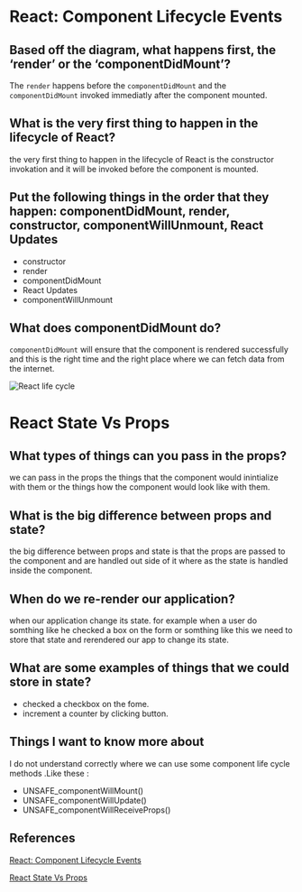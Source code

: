 # React: Component Lifecycle Events

## Based off the diagram, what happens first, the ‘render’ or the ‘componentDidMount’?

The `render` happens before the `componentDidMount` and the `componentDidMount` invoked immediatly after the component mounted.

## What is the very first thing to happen in the lifecycle of React?

the very first thing to happen in the lifecycle of React is the constructor invokation and it will be invoked before the component is mounted. 

## Put the following things in the order that they happen: componentDidMount, render, constructor, componentWillUnmount, React Updates

- constructor
- render
- componentDidMount
- React Updates
- componentWillUnmount

## What does componentDidMount do?
 
 `componentDidMount` will ensure that the component is rendered successfully and this is the right time and the right place where we can fetch data from the internet.


 ![React life cycle](https://miro.medium.com/max/2000/0*0saPKFiTUk6W3FYp)

# React State Vs Props

## What types of things can you pass in the props?
we can pass in the props the things that the component would inintialize with them or the things how  the component  would look like with them.
## What is the big difference between props and state?

the big difference between props and state is that the props are passed to the component and are handled out side of it where as the state is handled inside the component.
## When do we re-render our application?
when our application change its state.  for example when a user do somthing like he checked a box on the form or somthing like this we need to store that state and rerendered our app to change its state.
## What are some examples of things that we could store in state?

- checked a checkbox on the fome.
- increment a counter by clicking button.


## Things I want to know more about

I do not understand correctly where we can use some component life cycle methods .Like these :

* UNSAFE_componentWillMount()
* UNSAFE_componentWillUpdate()
* UNSAFE_componentWillReceiveProps()

## References 
[React: Component Lifecycle Events](https://medium.com/@joshuablankenshipnola/react-component-lifecycle-events-cb77e670a093)


[React State Vs Props](https://www.youtube.com/watch?v=IYvD9oBCuJI)
